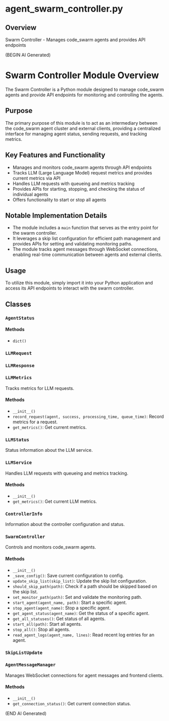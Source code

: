 # agent_swarm_controller.py

## Overview

Swarm Controller - Manages code_swarm agents and provides API endpoints

(BEGIN AI Generated)
# Swarm Controller Module Overview

The Swarm Controller is a Python module designed to manage code_swarm agents and provide API endpoints for monitoring and controlling the agents.

## Purpose

The primary purpose of this module is to act as an intermediary between the code_swarm agent cluster and external clients, providing a centralized interface for managing agent status, sending requests, and tracking metrics.

## Key Features and Functionality

*   Manages and monitors code_swarm agents through API endpoints
*   Tracks LLM (Large Language Model) request metrics and provides current metrics via API
*   Handles LLM requests with queueing and metrics tracking
*   Provides APIs for starting, stopping, and checking the status of individual agents
*   Offers functionality to start or stop all agents

## Notable Implementation Details

*   The module includes a `main` function that serves as the entry point for the swarm controller.
*   It leverages a skip list configuration for efficient path management and provides APIs for setting and validating monitoring paths.
*   The module tracks agent messages through WebSocket connections, enabling real-time communication between agents and external clients.

## Usage

To utilize this module, simply import it into your Python application and access its API endpoints to interact with the swarm controller.


## Classes

### `AgentStatus`

#### Methods

- `dict()`

### `LLMRequest`

### `LLMResponse`

### `LLMMetrics`

Tracks metrics for LLM requests.

#### Methods

- `__init__()`
- `record_request(agent, success, processing_time, queue_time)`: Record metrics for a request.
- `get_metrics()`: Get current metrics.

### `LLMStatus`

Status information about the LLM service.

### `LLMService`

Handles LLM requests with queueing and metrics tracking.

#### Methods

- `__init__()`
- `get_metrics()`: Get current LLM metrics.

### `ControllerInfo`

Information about the controller configuration and status.

### `SwarmController`

Controls and monitors code_swarm agents.

#### Methods

- `__init__()`
- `_save_config()`: Save current configuration to config.
- `update_skip_list(skip_list)`: Update the skip list configuration.
- `should_skip_path(path)`: Check if a path should be skipped based on the skip list.
- `set_monitor_path(path)`: Set and validate the monitoring path.
- `start_agent(agent_name, path)`: Start a specific agent.
- `stop_agent(agent_name)`: Stop a specific agent.
- `get_agent_status(agent_name)`: Get the status of a specific agent.
- `get_all_statuses()`: Get status of all agents.
- `start_all(path)`: Start all agents.
- `stop_all()`: Stop all agents.
- `read_agent_logs(agent_name, lines)`: Read recent log entries for an agent.

### `SkipListUpdate`

### `AgentMessageManager`

Manages WebSocket connections for agent messages and frontend clients.

#### Methods

- `__init__()`
- `get_connection_status()`: Get current connection status.

(END AI Generated)
